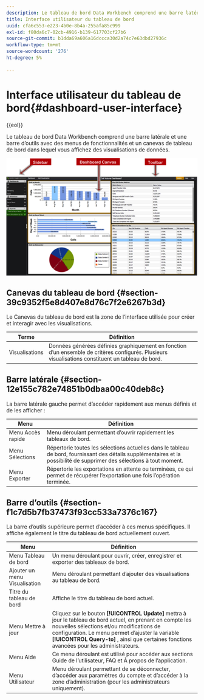 ```yaml
---
description: Le tableau de bord Data Workbench comprend une barre latérale et une barre d’outils avec des menus de fonctionnalités et un canevas de tableau de bord dans lequel vous affichez des visualisations de données.
title: Interface utilisateur du tableau de bord
uuid: cfa6c553-e223-4b0e-8b4a-255afa85c999
exl-id: f80da6c7-02cb-4916-b139-617703cf27b6
source-git-commit: b1dda69a606a16dccca30d2a74c7e63dbd27936c
workflow-type: tm+mt
source-wordcount: '276'
ht-degree: 5%

---
```


# Interface utilisateur du tableau de bord{#dashboard-user-interface}

{{eol}}

Le tableau de bord Data Workbench comprend une barre latérale et une barre d’outils avec des menus de fonctionnalités et un canevas de tableau de bord dans lequel vous affichez des visualisations de données.

![](assets/dashboard_ui.png)

## Canevas du tableau de bord {#section-39c9352f5e8d407e8d76c7f2e6267b3d}

Le Canevas du tableau de bord est la zone de l’interface utilisée pour créer et interagir avec les visualisations.

| Terme | Définition |
|---|---|
| Visualisations | Données générées définies graphiquement en fonction d’un ensemble de critères configurés. Plusieurs visualisations constituent un tableau de bord. |

## Barre latérale {#section-12e155c782e74851b0dbaa00c40deb8c}

La barre latérale gauche permet d’accéder rapidement aux menus définis et de les afficher :

| Menu | Définition |
|---|---|
| Menu Accès rapide | Menu déroulant permettant d’ouvrir rapidement les tableaux de bord. |
| Menu Sélections | Répertorie toutes les sélections actuelles dans le tableau de bord, fournissant des détails supplémentaires et la possibilité de supprimer des sélections à tout moment. |
| Menu Exporter | Répertorie les exportations en attente ou terminées, ce qui permet de récupérer l’exportation une fois l’opération terminée. |

## Barre d’outils {#section-f1c7d5b7fb37473f93cc533a7376c167}

La barre d’outils supérieure permet d’accéder à ces menus spécifiques. Il affiche également le titre du tableau de bord actuellement ouvert.

| Menu | Définition |
|---|---|
| Menu Tableau de bord | Un menu déroulant pour ouvrir, créer, enregistrer et exporter des tableaux de bord. |
| Ajouter un menu Visualisation | Menu déroulant permettant d’ajouter des visualisations au tableau de bord. |
| Titre du tableau de bord | Affiche le titre du tableau de bord actuel. |
| Menu Mettre à jour | Cliquez sur le bouton **[!UICONTROL Update]** mettra à jour le tableau de bord actuel, en prenant en compte les nouvelles sélections et/ou modifications de configuration. Le menu permet d’ajuster la variable **[!UICONTROL Query-to]** , ainsi que certaines fonctions avancées pour les administrateurs. |
| Menu Aide | Ce menu déroulant est utilisé pour accéder aux sections Guide de l’utilisateur, FAQ et À propos de l’application. |
| Menu Utilisateur | Menu déroulant permettant de se déconnecter, d’accéder aux paramètres du compte et d’accéder à la zone d’administration (pour les administrateurs uniquement). |
